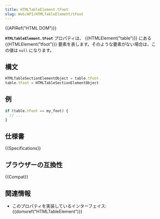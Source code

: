 ```yaml
---
title: HTMLTableElement.tFoot
slug: Web/API/HTMLTableElement/tFoot
---
```


{{APIRef("HTML DOM")}}

**`HTMLTableElement.tFoot`** プロパティは、 {{HTMLElement("table")}} にある {{HTMLElement("tfoot")}} 要素を表します。そのような要素がない場合は、この値は `null` になります。

## 構文

```js
HTMLTableSectionElementObject = table.tFoot
table.tFoot = HTMLTableSectionElementObject
```

## 例

```js
if (table.tFoot == my_foot) {
  // ...
}
```

## 仕様書

{{Specifications}}

## ブラウザーの互換性

{{Compat}}

## 関連情報

- このプロパティを実装しているインターフェイス: {{domxref("HTMLTableElement")}}
